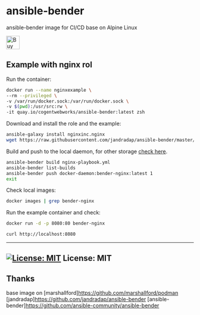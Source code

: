 # ansible-bender 

ansible-bender image for CI/CD base on Alpine Linux

<a href='https://ko-fi.com/V7V51ZXN7' target='_blank'><img height='36' style='border:0px;height:36px;' src='https://az743702.vo.msecnd.net/cdn/kofi2.png?v=0' border='0' alt='Buy Me a Coffee at ko-fi.com' /></a>

## Example with nginx rol

Run the container:

```zsh
docker run --name nginxexample \
--rm --privileged \
-v /var/run/docker.sock:/var/run/docker.sock \
-v $(pwd):/usr/src:rw \
-it quay.io/cogentwebworks/ansible-bender:latest zsh
```

Download and install the role and the example:

```zsh
ansible-galaxy install nginxinc.nginx
wget https://raw.githubusercontent.com/jandradap/ansible-bender/master/examples/nginx-playbook.yml
```

Build and push to the local daemon, for other storage [check here](https://github.com/containers/libpod/blob/master/docs/podman-push.1.md).

```zsh
ansible-bender build nginx-playbook.yml
ansible-bender list-builds
ansible-bender push docker-daemon:bender-nginx:latest 1
exit
```

Check local images:

```zsh
docker images | grep bender-nginx
```

Run the example container and check:

```zsh
docker run -d -p 8080:80 bender-nginx

curl http://localhost:8080
```
---
[![License: MIT](https://img.shields.io/badge/License-MIT-yellow.svg)](https://opensource.org/licenses/MIT)
License: MIT
---
## Thanks
base image on
[marshallford]https://github.com/marshallford/podman
[jandradap]https://github.com/jandradap/ansible-bender
[ansible-bender]https://github.com/ansible-community/ansible-bender